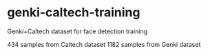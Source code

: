 # genki-caltech-training

Genki+Caltech dataset for face detection training

434 samples from Caltech dataset
1182 samples from Genki dataset
